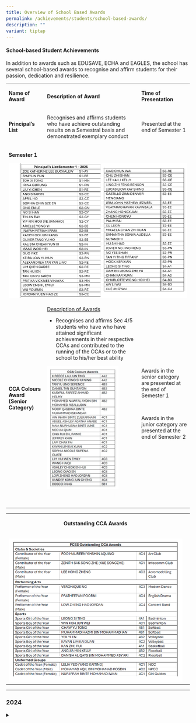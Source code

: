 ```yaml
---
title: Overview of School Based Awards
permalink: /achievements/students/school-based-awards/
description: ""
variant: tiptap
---
```

<h4>School-based Student Achievements</h4>
<p></p>
<p>In addition to awards such as EDUSAVE, ECHA and EAGLES, the school has
several school-based awards to recognise and affirm students for their
passion, dedication and resilience.</p>
<table style="minWidth: 75px">
<colgroup>
<col>
<col>
<col>
</colgroup>
<tbody>
<tr>
<td rowspan="1" colspan="1">
<p><strong>Name of Award</strong>
</p>
</td>
<td rowspan="1" colspan="1">
<p><strong>Description of Award</strong>
</p>
</td>
<td rowspan="1" colspan="1">
<p><strong>Time of Presentation</strong>
</p>
</td>
</tr>
<tr>
<td rowspan="1" colspan="1">
<p><strong>Principal’s List</strong>
</p>
</td>
<td rowspan="1" colspan="1">
<p>Recognises and affirms students who have achieve outstanding results on
a Semestral basis and demonstrated exemplary conduct</p>
</td>
<td rowspan="1" colspan="1">
<p>Presented at the end of Semester 1</p>
</td>
</tr>
<tr>
<td rowspan="1" colspan="3">
<p><strong>Semester 1</strong>
</p>
<p></p>
<div class="isomer-image-wrapper">
<img style="width: 100%" height="auto" width="100%" alt="Principals List Sem 1 2025 A" src="/images/Achievements/Principals_List_Sem_1_2025_A.jpg">
</div>
</td>
</tr>
<tr>
<td rowspan="1" colspan="1">
<p><strong>CCA Colours Award (Senior Category)</strong>
</p>
<p>&nbsp;</p>
</td>
<td rowspan="1" colspan="1">
<p><u>Description of Awards</u>
</p>
<ul data-tight="true" class="tight">
<li>
<p>Recognises and affirms Sec 4/5 students who have who have attained significant
achievements in their respective CCAs and contributed to the running of
the CCAs or to the school to his/her best ability</p>
</li>
</ul>
<p></p>
<div class="isomer-image-wrapper">
<img style="width: 80%;" height="auto" width="100%" alt="CCA Colours awarda" src="/images/Achievements/CCA_Colours_Awards.jpg">
</div>
<p>&nbsp;</p>
</td>
<td rowspan="1" colspan="1">
<p>Awards in the senior category are presented at the end of Semester 1</p>
<p>&nbsp;</p>
<p>Awards in the junior category are presented at the end of Semester 2</p>
</td>
</tr>
</tbody>
</table>
<table style="minWidth: 75px">
<colgroup>
<col>
<col>
<col>
</colgroup>
<tbody>
<tr>
<th rowspan="1" colspan="1">
<p><strong>Outstanding CCA Awards</strong>
</p>
</th>
<th rowspan="1" colspan="2">
<p></p>
</th>
</tr>
<tr>
<td rowspan="1" colspan="1">
<p></p>
<div class="isomer-image-wrapper">
<img style="width: 100%" height="auto" width="100%" alt="Outstanding CCA Awards" src="/images/Achievements/Outstanding_CCA_Awards.png">
</div>
</td>
<td rowspan="1" colspan="2">
<p></p>
</td>
</tr>
</tbody>
</table>
<hr>
<h3>2024</h3>
<div data-type="detailGroup" class="isomer-accordion-group isomer-accordion isomer-accordion-white">
<details class="isomer-details">
<summary></summary>
<div data-type="detailsContent" class="isomer-details-content">
<table style="minWidth: 75px">
<colgroup>
<col>
<col>
<col>
</colgroup>
<tbody>
<tr>
<td rowspan="1" colspan="1">
<p><strong>Principal’s Class of the Year Award</strong>
</p>
</td>
<td rowspan="1" colspan="1">
<p>Introduced in 2024 to recognise and affirm classes with students who as
a class</p>
<ul data-tight="true" class="tight">
<li>
<p>have regular attendance in school,</p>
</li>
<li>
<p>high punctuality rate,</p>
</li>
<li>
<p>role model desired values and</p>
</li>
<li>
<p>demonstrate strong unity and class spirit</p>
</li>
</ul>
<table style="minWidth: 25px">
<colgroup>
<col>
</colgroup>
<tbody>
<tr>
<th rowspan="1" colspan="1">
<p><u>Junior</u>
</p>
</th>
</tr>
<tr>
<td rowspan="1" colspan="1">
<p>1 EXCELLENCE, 1 COLLABORATION, 2 INNOVATION</p>
</td>
</tr>
<tr>
<td rowspan="1" colspan="1">
<p><strong><u>Senior</u></strong>
</p>
</td>
</tr>
<tr>
<td rowspan="1" colspan="1">
<p>3C4</p>
</td>
</tr>
<tr>
<td rowspan="1" colspan="1">
<p></p>
</td>
</tr>
</tbody>
</table>
</td>
<td rowspan="1" colspan="1">
<p>Presented at the end of Semester 2</p>
</td>
</tr>
<tr>
<td rowspan="1" colspan="1">
<p><strong>Good Improvement Award</strong>
</p>
</td>
<td rowspan="1" colspan="1">
<p>Recognises and affirm students who have made significant improvement in
their academic results and demonstrated exemplary conduct.</p>
<table style="minWidth: 25px">
<colgroup>
<col>
</colgroup>
<tbody>
<tr>
<td rowspan="1" colspan="1">
<p></p>
<div class="isomer-image-wrapper">
<img style="width: 100%" height="auto" width="100%" alt="Good Improvement Awards 2024-1" src="/images/Achievements/Good_Improvement_Awards_2024_1_copy.jpg">
</div>
</td>
</tr>
</tbody>
</table>
</td>
<td rowspan="1" colspan="1">
<p>Presented at the end of Semester 2</p>
</td>
</tr>
<tr>
<td rowspan="1" colspan="1">
<p><strong>Josephus Tan Spirit of Resilience Book Prize</strong>
</p>
<p>&nbsp;</p>
<p>&nbsp;</p>
</td>
<td rowspan="1" colspan="1">
<p>Awarded to student with trying family background (eg, financial difficulties,
loss of kin), but able to rise through adversities and excel in academics
and CCA. Student must also display strength in character and compassion
in helping others around him.</p>
<table style="minWidth: 50px">
<colgroup>
<col>
<col>
</colgroup>
<tbody>
<tr>
<td rowspan="1" colspan="1">
<p>NUR ASYURA ALESHA BINTE MUHAMMAD AZHAR</p>
</td>
<td rowspan="1" colspan="1">
<p>1EE</p>
</td>
</tr>
<tr>
<td rowspan="1" colspan="1">
<p>LEE MING FA</p>
</td>
<td rowspan="1" colspan="1">
<p>2IN</p>
</td>
</tr>
<tr>
<td rowspan="1" colspan="1">
<p>NADIA SOH</p>
</td>
<td rowspan="1" colspan="1">
<p>2EE</p>
</td>
</tr>
<tr>
<td rowspan="1" colspan="1">
<p>ESTHER TONG QIAN QI</p>
</td>
<td rowspan="1" colspan="1">
<p>3B3</p>
</td>
</tr>
<tr>
<td rowspan="1" colspan="1">
<p>MOHAMAD AQIL BIN MOHAMAD ROSDIN</p>
</td>
<td rowspan="1" colspan="1">
<p>3C2</p>
</td>
</tr>
<tr>
<td rowspan="1" colspan="1">
<p>NICHOLAS TSHING TAN</p>
</td>
<td rowspan="1" colspan="1">
<p>3C3</p>
</td>
</tr>
<tr>
<td rowspan="1" colspan="1">
<p></p>
</td>
<td rowspan="1" colspan="1">
<p></p>
</td>
</tr>
</tbody>
</table>
</td>
<td rowspan="1" colspan="1">
<p>Presented at the end of Semester 2</p>
</td>
</tr>
<tr>
<td rowspan="1" colspan="1">
<p><strong>Josephus Tan PinnaCle Book Prize</strong>
</p>
<p>&nbsp;</p>
</td>
<td rowspan="1" colspan="1">
<p>Awarded to one student for each category who excels in</p>
<p><strong>1. English Language</strong>
</p>
<p><strong>2. Mathematics</strong>
</p>
<p><strong>3. Science</strong>
</p>
<p><strong>4. Sports</strong>
</p>
<p><u>Senior and Junior Category</u>
</p>
<table style="minWidth: 100px">
<colgroup>
<col>
<col>
<col>
<col>
</colgroup>
<tbody>
<tr>
<th rowspan="1" colspan="1">
<p>PinnaCle Subject</p>
</th>
<th rowspan="1" colspan="1">
<p>Category</p>
</th>
<th rowspan="1" colspan="1">
<p>Name</p>
</th>
<th rowspan="1" colspan="1">
<p>Class</p>
</th>
</tr>
<tr>
<td rowspan="1" colspan="1">
<p>English</p>
</td>
<td rowspan="1" colspan="1">
<p>Senior</p>
</td>
<td rowspan="1" colspan="1">
<p>FAIQAH HUTAMI NASTITI BINTE RIDZWAN</p>
</td>
<td rowspan="1" colspan="1">
<p>3C1</p>
</td>
</tr>
<tr>
<td rowspan="1" colspan="1">
<p></p>
</td>
<td rowspan="1" colspan="1">
<p>Junior</p>
</td>
<td rowspan="1" colspan="1">
<p>&nbsp;PIMENTEL MARIA MICHAELA BENAVI</p>
</td>
<td rowspan="1" colspan="1">
<p>2CN</p>
</td>
</tr>
<tr>
<td rowspan="1" colspan="1">
<p>Mathematics</p>
</td>
<td rowspan="1" colspan="1">
<p>Senior</p>
</td>
<td rowspan="1" colspan="1">
<p>PRATHEEPAN POORNI</p>
</td>
<td rowspan="1" colspan="1">
<p>3C4</p>
</td>
</tr>
<tr>
<td rowspan="1" colspan="1">
<p></p>
</td>
<td rowspan="1" colspan="1">
<p>Junior</p>
</td>
<td rowspan="1" colspan="1">
<p>KHOO XIN YUAN</p>
</td>
<td rowspan="1" colspan="1">
<p>2CN</p>
</td>
</tr>
<tr>
<td rowspan="1" colspan="1">
<p>Science</p>
</td>
<td rowspan="1" colspan="1">
<p>Senior</p>
</td>
<td rowspan="1" colspan="1">
<p>ZENITH SAK SONG ZHE (XUE SONGZHE)</p>
</td>
<td rowspan="1" colspan="1">
<p>3C1</p>
</td>
</tr>
<tr>
<td rowspan="1" colspan="1">
<p></p>
</td>
<td rowspan="1" colspan="1">
<p>Junior</p>
</td>
<td rowspan="1" colspan="1">
<p>LEE JIA WEN DILYS</p>
</td>
<td rowspan="1" colspan="1">
<p>2CN</p>
</td>
</tr>
<tr>
<td rowspan="1" colspan="1">
<p>Sports</p>
</td>
<td rowspan="1" colspan="1">
<p>Senior</p>
</td>
<td rowspan="1" colspan="1">
<p>PASCUAL JAEDON DAVID PASTOR</p>
</td>
<td rowspan="1" colspan="1">
<p>3B1</p>
</td>
</tr>
<tr>
<td rowspan="1" colspan="1">
<p></p>
</td>
<td rowspan="1" colspan="1">
<p>Junior</p>
</td>
<td rowspan="1" colspan="1">
<p>RAYYAN MIKA BIN ROHAIDI</p>
</td>
<td rowspan="1" colspan="1">
<p>2CN</p>
</td>
</tr>
</tbody>
</table>
</td>
<td rowspan="1" colspan="1">
<p>Presented at the end of Semester 2</p>
</td>
</tr>
<tr>
<td rowspan="1" colspan="1">
<p><strong>Josephus Tan Trailblazer Book Prize</strong>
</p>
<p><strong>&nbsp;</strong>
</p>
</td>
<td rowspan="1" colspan="1">
<p>Awarded to the ALP Team/s&nbsp;<strong>who trailblaze projects</strong>&nbsp;in
area of&nbsp;<strong>science and technology that betters the lives of people living in the community</strong>.</p>
<table style="minWidth: 50px">
<colgroup>
<col>
<col>
</colgroup>
<tbody>
<tr>
<th rowspan="1" colspan="2">
<p><strong>TEAM 1</strong>
</p>
</th>
</tr>
<tr>
<td rowspan="1" colspan="1">
<p>SAURAV NAIR</p>
</td>
<td rowspan="1" colspan="1">
<p>2-CE</p>
</td>
</tr>
<tr>
<td rowspan="1" colspan="1">
<p>BESILLAS JULIAN RAFAEL CARANDANG</p>
</td>
<td rowspan="1" colspan="1">
<p>2-CE</p>
</td>
</tr>
<tr>
<td rowspan="1" colspan="1">
<p>LING ZHI FENG BENSON</p>
</td>
<td rowspan="1" colspan="1">
<p>2-RE</p>
</td>
</tr>
<tr>
<td rowspan="1" colspan="1">
<p>PUNZALAN NATHAN GABRIEL MABILING</p>
</td>
<td rowspan="1" colspan="1">
<p>2-RE</p>
</td>
</tr>
<tr>
<td rowspan="1" colspan="1">
<p>PHUA YEFENG</p>
</td>
<td rowspan="1" colspan="1">
<p>2-CY</p>
</td>
</tr>
<tr>
<td rowspan="1" colspan="2">
<p><strong>TEAM 2</strong>
</p>
</td>
</tr>
<tr>
<td rowspan="1" colspan="1">
<p>BERNICE CHEN QIANNING</p>
</td>
<td rowspan="1" colspan="1">
<p>2-IN</p>
</td>
</tr>
<tr>
<td rowspan="1" colspan="1">
<p>HARZSHETA UMAPATHY</p>
</td>
<td rowspan="1" colspan="1">
<p>2-IN</p>
</td>
</tr>
<tr>
<td rowspan="1" colspan="1">
<p>CHOR YU JIE</p>
</td>
<td rowspan="1" colspan="1">
<p>2-IN</p>
</td>
</tr>
</tbody>
</table>
</td>
<td rowspan="1" colspan="1">
<p>Presented at the end of Semester 2</p>
</td>
</tr>
<tr>
<td rowspan="1" colspan="1">
<p><strong>CCA Colours Award</strong>
</p>
<p>&nbsp;</p>
</td>
<td rowspan="1" colspan="1">
<p><u>Description of Awards</u>
</p>
<p>Individual Students that have:</p>
<ul data-tight="true" class="tight">
<li>
<p>attained significant achievements in their respective CCAs</p>
</li>
<li>
<p>contributed to the running of the CCAs or to the school to his/her best
ability</p>
</li>
<li>
<p>Represented school in zonal and/or national competitions and attained
a certain level of achievement at the above-mentioned platforms</p>
</li>
</ul>
<p><strong><u>Senior Category</u></strong>
</p>
<div class="isomer-image-wrapper">
<img style="width: 100%" height="auto" width="100%" alt="" src="/images/Achievements/CR_Sem1_25_2.jpg">
</div>
<p>&nbsp;</p>
</td>
<td rowspan="6" colspan="1">
<p>Awards in the senior category are presented at the end of Semester 1</p>
<p>&nbsp;</p>
<p>Awards in the junior category are presented at the end of Semester 2</p>
</td>
</tr>
<tr>
<td rowspan="1" colspan="1">
<p><strong>Sports Girls &amp; Boys of the Year</strong>
</p>
<p>&nbsp;</p>
<p>&nbsp;</p>
</td>
<td rowspan="1" colspan="1">
<p><u>Description of Award</u>
</p>
<p>Student athlete that has contributed significantly to the sports teams
or attained significant achievements in the field of the sport for various
competitions and has served as an inspiration to the team.</p>
<p>&nbsp;</p>
<p><strong><u>Senior</u></strong>
</p>
<table style="minWidth: 50px">
<colgroup>
<col>
<col>
</colgroup>
<tbody>
<tr>
<th rowspan="1" colspan="2">
<p>BADMINTON GIRL</p>
</th>
</tr>
<tr>
<td rowspan="1" colspan="1">
<p>LEONG SI TING</p>
</td>
<td rowspan="1" colspan="1">
<p>4A1</p>
</td>
</tr>
<tr>
<td rowspan="1" colspan="2">
<p><strong>BADMINTON BOY</strong>
</p>
</td>
</tr>
<tr>
<td rowspan="1" colspan="1">
<p>WIN KOH JUN WEI</p>
</td>
<td rowspan="1" colspan="1">
<p>4C1</p>
</td>
</tr>
<tr>
<td rowspan="1" colspan="1">
<p></p>
</td>
<td rowspan="1" colspan="1">
<p></p>
</td>
</tr>
</tbody>
</table>
<table style="minWidth: 50px">
<colgroup>
<col>
<col>
</colgroup>
<tbody>
<tr>
<th rowspan="1" colspan="2">
<p>SOFTBALL GIRL</p>
</th>
</tr>
<tr>
<td rowspan="1" colspan="1">
<p>CHAW YU TONG</p>
</td>
<td rowspan="1" colspan="1">
<p>4B1</p>
</td>
</tr>
<tr>
<td rowspan="1" colspan="2">
<p><strong>SOFTBALL BOY</strong>
</p>
</td>
</tr>
<tr>
<td rowspan="1" colspan="1">
<p>MUHAMMAD HAZMI BIN MOHAMMAD IAN</p>
</td>
<td rowspan="1" colspan="1">
<p>4B1</p>
</td>
</tr>
<tr>
<td rowspan="1" colspan="1">
<p></p>
</td>
<td rowspan="1" colspan="1">
<p></p>
</td>
</tr>
</tbody>
</table>
<table style="minWidth: 50px">
<colgroup>
<col>
<col>
</colgroup>
<tbody>
<tr>
<th rowspan="1" colspan="2">
<p>VOLLEYBALL GIRL</p>
</th>
</tr>
<tr>
<td rowspan="1" colspan="1">
<p>YEK YI EN</p>
</td>
<td rowspan="1" colspan="1">
<p>4B2</p>
</td>
</tr>
<tr>
<td rowspan="1" colspan="2">
<p><strong>VOLLEYBALL BOY</strong>
</p>
</td>
</tr>
<tr>
<td rowspan="1" colspan="1">
<p>KAVAN LIM KAI XUAN</p>
</td>
<td rowspan="1" colspan="1">
<p>4C2</p>
</td>
</tr>
<tr>
<td rowspan="1" colspan="1">
<p></p>
</td>
<td rowspan="1" colspan="1">
<p></p>
</td>
</tr>
</tbody>
</table>
<table style="minWidth: 50px">
<colgroup>
<col>
<col>
</colgroup>
<tbody>
<tr>
<td rowspan="1" colspan="2">
<p><strong>BASKETBALL BOY</strong>
</p>
</td>
</tr>
<tr>
<td rowspan="1" colspan="1">
<p>KAN ZHE RUI</p>
</td>
<td rowspan="1" colspan="1">
<p>4A1</p>
</td>
</tr>
<tr>
<td rowspan="1" colspan="1">
<p></p>
</td>
<td rowspan="1" colspan="1">
<p></p>
</td>
</tr>
</tbody>
</table>
<table style="minWidth: 50px">
<colgroup>
<col>
<col>
</colgroup>
<tbody>
<tr>
<th rowspan="1" colspan="2">
<p>FLOORBALL GIRL</p>
</th>
</tr>
<tr>
<td rowspan="1" colspan="1">
<p>ANG JIA MIN KELLY</p>
</td>
<td rowspan="1" colspan="1">
<p>4B2</p>
</td>
</tr>
<tr>
<td rowspan="1" colspan="2">
<p><strong>FLOORBALL BOY</strong>
</p>
</td>
</tr>
<tr>
<td rowspan="1" colspan="1">
<p>DANISH AL QAYS BIN MOHAMMED ASY'ARI</p>
</td>
<td rowspan="1" colspan="1">
<p>4C2</p>
</td>
</tr>
<tr>
<td rowspan="1" colspan="1">
<p></p>
</td>
<td rowspan="1" colspan="1">
<p></p>
</td>
</tr>
</tbody>
</table>
</td>
</tr>
<tr>
<td rowspan="1" colspan="1">
<p><strong>Outstanding Performer of the Year</strong>
</p>
<p><strong>&nbsp;</strong>
</p>
</td>
<td rowspan="1" colspan="1">
<p><u>Description of Award</u>
</p>
<p>Student performer that has&nbsp;contributed significantly to the Performing
Arts (PA) CCA or attained significant achievements in the respective PA
CCA and has served as an inspiration to the team.</p>
<p><strong><u>Senior</u></strong>
</p>
<table style="minWidth: 50px">
<colgroup>
<col>
<col>
</colgroup>
<tbody>
<tr>
<th rowspan="1" colspan="2">
<p>MODERN DANCE</p>
</th>
</tr>
<tr>
<td rowspan="1" colspan="1">
<p>VERONIQUE NG</p>
</td>
<td rowspan="1" colspan="1">
<p>4C3</p>
</td>
</tr>
<tr>
<td rowspan="1" colspan="2">
<p><strong>ENGLISH DRAMA</strong>
</p>
</td>
</tr>
<tr>
<td rowspan="1" colspan="1">
<p>PRATHEEPAN POORNI</p>
</td>
<td rowspan="1" colspan="1">
<p>4C4</p>
</td>
</tr>
<tr>
<td rowspan="1" colspan="2">
<p><strong>CONCERT BAND</strong>
</p>
</td>
</tr>
<tr>
<td rowspan="1" colspan="1">
<p>LOW ZHENG HAO JORDAN</p>
</td>
<td rowspan="1" colspan="1">
<p>4C4</p>
</td>
</tr>
</tbody>
</table>
</td>
</tr>
<tr>
<td rowspan="1" colspan="1">
<p><strong>Outstanding Contributor of the Year</strong>
</p>
<p><strong>&nbsp;</strong>
</p>
</td>
<td rowspan="1" colspan="1">
<p><u>Description of Award</u>
</p>
<p>Member that has contributed significantly to the Clubs and Societies or
attained significant achievements in the respective Clubs and Societies
in external events or competitions.</p>
<p>&nbsp;</p>
<p><strong><u>Senior</u></strong>
</p>
<table style="minWidth: 50px">
<colgroup>
<col>
<col>
</colgroup>
<tbody>
<tr>
<th rowspan="1" colspan="2">
<p>ART</p>
</th>
</tr>
<tr>
<td rowspan="1" colspan="1">
<p>FOO MAUREEN YIHSHIN AQUINO</p>
</td>
<td rowspan="1" colspan="1">
<p>4C4</p>
</td>
</tr>
</tbody>
</table>
<table style="minWidth: 50px">
<colgroup>
<col>
<col>
</colgroup>
<tbody>
<tr>
<th rowspan="1" colspan="2">
<p>INFOCOMM</p>
</th>
</tr>
<tr>
<td rowspan="1" colspan="1">
<p>ZENITH SAK SONG ZHE (XUE SONGZHE)</p>
</td>
<td rowspan="1" colspan="1">
<p>4C1</p>
</td>
</tr>
</tbody>
</table>
<table style="minWidth: 50px">
<colgroup>
<col>
<col>
</colgroup>
<tbody>
<tr>
<th rowspan="1" colspan="2">
<p>AEROMODELLING</p>
</th>
</tr>
<tr>
<td rowspan="1" colspan="1">
<p>LEE HONG ZHENG</p>
</td>
<td rowspan="1" colspan="1">
<p>4C3</p>
</td>
</tr>
</tbody>
</table>
</td>
</tr>
<tr>
<td rowspan="1" colspan="1">
<p><strong>Outstanding Cadet of the Year</strong>
</p>
<p><strong>&nbsp;</strong>
</p>
<p><strong>&nbsp;</strong>
</p>
</td>
<td rowspan="1" colspan="1">
<p><u>Description of Award</u>
</p>
<p>Cadet that has contributed significantly to the Uniformed Group (UG) or
attained significant achievements in the respective UG specifically for
proficiency-related competencies, and/or has been selected to represent
the unit in Inter-Unit representations.</p>
<p></p>
<p><strong><u>Senior</u></strong>
</p>
<table style="minWidth: 50px">
<colgroup>
<col>
<col>
</colgroup>
<tbody>
<tr>
<th rowspan="1" colspan="2">
<p>NATIONAL CADET CORPS SEA UNIT</p>
</th>
</tr>
<tr>
<td rowspan="1" colspan="1">
<p>LELIA YEO (YANG KAITING)</p>
</td>
<td rowspan="1" colspan="1">
<p>4C1</p>
</td>
</tr>
<tr>
<td rowspan="1" colspan="2">
<p><strong>NATIONAL POLICE CADET CORPS</strong>
</p>
</td>
</tr>
<tr>
<td rowspan="1" colspan="1">
<p>MOHAMAD AQIL BIN MOHAMAD ROSDIN</p>
</td>
<td rowspan="1" colspan="1">
<p>4C2</p>
</td>
</tr>
<tr>
<td rowspan="1" colspan="2">
<p><strong>GIRL GUIDES</strong>
</p>
</td>
</tr>
<tr>
<td rowspan="1" colspan="1">
<p>NUR IFRAH BINTE MOHAMAD IWAN</p>
</td>
<td rowspan="1" colspan="1">
<p>4C1</p>
</td>
</tr>
</tbody>
</table>
</td>
</tr>
<tr>
<td rowspan="1" colspan="1">
<p><strong>Outstanding Leader of the Year</strong>
</p>
</td>
<td rowspan="1" colspan="1">
<p><u>Description of Awards</u>
</p>
<p>During the period that student is appointed as a student leader, he/she
has:</p>
<ul data-tight="true" class="tight">
<li>
<p>contributed significantly to the school as a leader in the Student Council;</p>
</li>
<li>
<p>exhibited exemplary conduct and leadership skills in their areas of work
in the Student Council</p>
</li>
<li>
<p>is an inspiration to his/her fellow peers and juniors.</p>
</li>
</ul>
<p>&nbsp;<strong><u>Junior</u></strong>
</p>
<table style="minWidth: 50px">
<colgroup>
<col>
<col>
</colgroup>
<tbody>
<tr>
<th rowspan="1" colspan="2">
<p>STUDENT COUNCIL</p>
</th>
</tr>
<tr>
<td rowspan="1" colspan="1">
<p>LEE YI CHEN, BRAYDEN</p>
</td>
<td rowspan="1" colspan="1">
<p>2 COLLABORATION</p>
</td>
</tr>
<tr>
<td rowspan="1" colspan="1">
<p></p>
</td>
<td rowspan="1" colspan="1">
<p></p>
</td>
</tr>
</tbody>
</table>
</td>
</tr>
</tbody>
</table>
</div>
</details>
</div>
<p></p>
<p></p>
<p></p>